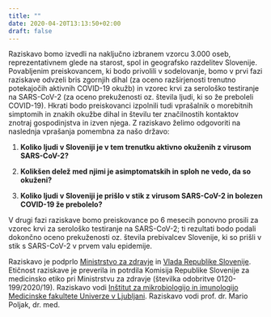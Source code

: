 ```yaml
---
title: ""
date: 2020-04-20T13:13:50+02:00
draft: false
---
```


Raziskavo bomo izvedli na naključno izbranem vzorcu 3.000 oseb, reprezentativnem glede na starost, spol in geografsko razdelitev Slovenije. Povabljenim preiskovancem, ki bodo privolili v sodelovanje, bomo v prvi fazi raziskave odvzeli bris zgornjih dihal (za oceno razširjenosti trenutno potekajočih aktivnih COVID-19 okužb) in vzorec krvi za serološko testiranje na SARS-CoV-2 (za oceno prekuženosti oz. števila ljudi, ki so že preboleli COVID-19). Hkrati bodo preiskovanci izpolnili tudi vprašalnik o morebitnih simptomih in znakih okužbe dihal in številu ter značilnostih kontaktov znotraj gospodinjstva in izven njega.
Z raziskavo želimo odgovoriti na naslednja vprašanja pomembna za našo državo:

1. **Koliko ljudi v Sloveniji je v tem trenutku aktivno okuženih z virusom SARS-CoV-2?**

2. **Kolikšen delež med njimi je asimptomatskih in sploh ne vedo, da so okuženi?**

3. **Koliko ljudi v Sloveniji je prišlo v stik z virusom SARS-CoV-2 in bolezen COVID-19 že prebolelo?**

V drugi fazi raziskave bomo preiskovance po 6 mesecih ponovno prosili za vzorec krvi za serološko testiranje na SARS-CoV-2; ti rezultati bodo podali dokončno oceno prekuženosti oz. števila prebivalcev Slovenije, ki so prišli v stik s SARS-CoV-2 v prvem valu epidemije.

Raziskavo je podprlo [Ministrstvo za zdravje](https://www.gov.si/drzavni-organi/ministrstva/ministrstvo-za-zdravje/) in [Vlada Republike Slovenije](https://www.gov.si/drzavni-organi/vlada/). Etičnost raziskave je preverila in potrdila Komisija Republike Slovenije za medicinsko etiko pri Ministrstvu za zdravje (številka odobritve 0120-199/2020/19).
Raziskavo vodi [Inštitut za mikrobiologijo in imunologijo Medicinske fakultete Univerze v Ljubljani](http://www.imi.si).
Raziskavo vodi prof. dr. Mario Poljak, dr. med.

